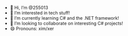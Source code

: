 - 👋 Hi, I’m @255013
- 👀 I’m interested in tech stuff!
- 🌱 I’m currently learning C# and the .NET framework!
- 💞️ I’m looking to collaborate on interesting C# projects!
- 😄 Pronouns: xim/xer

